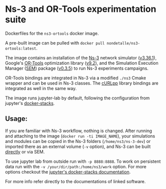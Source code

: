# Ns-3 and OR-Tools experimentation suite
Dockerfiles for the `ns3-ortools` docker image.

A pre-built image can be pulled with `docker pull nondetalle/ns3-ortools:latest`.

The image contains an installation of the [Ns-3](https://gitlab.com/non-det-alle/ns-3-dev) network simulator ([v3.36.1](https://gitlab.com/non-det-alle/ns-3-dev)), Google's [OR-Tools](https://github.com/google/or-tools) optimization library ([v9.2](https://github.com/non-det-alle/or-tools)), and the Simulation Execution Manager ([SEM](https://github.com/non-det-alle/sem)) package ([v0.3.5](https://github.com/non-det-alle/sem)) to run Ns-3 experiments campaigns. 

OR-Tools bindings are integrated in Ns-3 via a modified `./ns3` Cmake wrapper and can be used in Ns-3 classes. The [cURLpp](https://github.com/jpbarrette/curlpp) library bindings are integrated as well in the same way.

The image runs jupyter-lab by default, following the configuration from jupyter's [docker-stacks](https://github.com/jupyter/docker-stacks).

## Usage:
If you are familiar with Ns-3 workflow, nothing is changed. After running and attaching to the image  (`docker run -ti IMAGE_NAME`), your simulations and modules can be copied in the Ns-3 folders (`/home/ns3/ns-3-dev`) or imported there as an external volume (`-v` option), and Ns-3 can be built [directly](https://www.nsnam.org/docs/tutorial/html/getting-started.html#building-with-the-ns3-cmake-wrapper) or via SEM. 

To use jupyter lab from outside run with `-p 8888:8888`. To work on persistent data run with the `-v /your/dir/path:/home/ns3/work` option. For more options checkout the [jupyter's docker-stacks documentation](https://jupyter-docker-stacks.readthedocs.io/en/latest/using/common.html).

For more info refer directly to the documentations of linked software.
